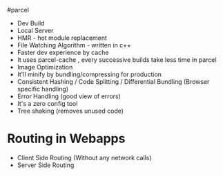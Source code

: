 

#parcel
 - Dev Build
 - Local Server 
 - HMR - hot module replacement
 - File Watching Algorithm - written in c++
 - Faster dev experience by cache
 - It uses parcel-cache , every successive builds take less time in parcel
 - Image Optimization 
 - It'll minify by bundling/compressing for production 
 - Consistent Hashing / Code Splitting / Differential Bundling (Browser specific handling)
 - Error Handling (good view of errors)
 - It's a zero config tool 
 - Tree shaking (removes unused code)


# Routing in Webapps 

- Client Side Routing (Without any network calls)
- Server Side Routing
